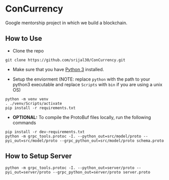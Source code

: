 # ConCurrency
Google mentorship project in which we build a blockchain.

## How to Use

* Clone the repo
```
git clone https://github.com/srijal30/ConCurrency.git
```

* Make sure that you have [Python 3](https://www.python.org/downloads/) installed. 

* Setup the enviorment (NOTE: replace `python` with the path to your python3 executable and replace `Scripts` with `bin` if you are using a unix OS)
```
python -m venv venv
. ./venv/Scripts/activate 
pip install -r requirements.txt
```
* **OPTIONAL:** To compile the ProtoBuf files locally, run the following commands
```
pip install -r dev-requirements.txt
python -m grpc_tools.protoc -I. --python_out=src/model/proto --pyi_out=src/model/proto --grpc_python_out=src/model/proto schema.proto
```
 ## How to Setup Server
 ```
 python -m grpc_tools.protoc -I. --python_out=server/proto --pyi_out=server/proto --grpc_python_out=server/proto server.proto
 ```


